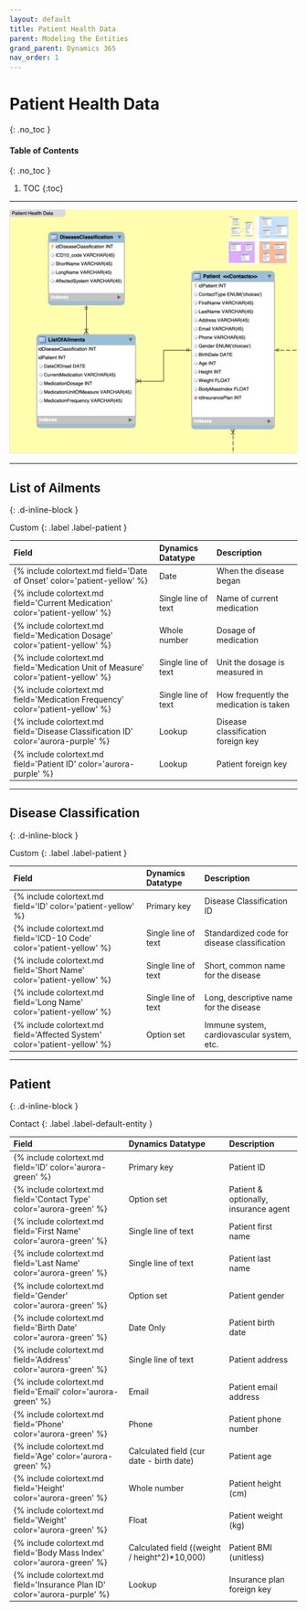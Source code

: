 ```yaml
---
layout: default
title: Patient Health Data
parent: Modeling the Entities
grand_parent: Dynamics 365
nav_order: 1
---
```


# Patient Health Data
{: .no_toc }

<div class="code-example" markdown="1">

#### Table of Contents
{: .no_toc }

1. TOC
{:toc}

</div>

---

<img src='/assets/images/patient.png' />

---

## List of Ailments
{: .d-inline-block }

Custom
{: .label .label-patient }

| Field | Dynamics Datatype | Description |
|:------|:------------|:-|
| {% include colortext.md field='Date of Onset' color='patient-yellow' %} | Date | When the disease began |
| {% include colortext.md field='Current Medication' color='patient-yellow' %} | Single line of text | Name of current medication |
| {% include colortext.md field='Medication Dosage' color='patient-yellow' %} | Whole number | Dosage of medication |
| {% include colortext.md field='Medication Unit of Measure' color='patient-yellow' %} | Single line of text | Unit the dosage is measured in |
| {% include colortext.md field='Medication Frequency' color='patient-yellow' %} | Single line of text | How frequently the medication is taken |
| {% include colortext.md field='Disease Classification ID' color='aurora-purple' %} | Lookup | Disease classification foreign key |
| {% include colortext.md field='Patient ID' color='aurora-purple' %} | Lookup | Patient foreign key |

---

## Disease Classification
{: .d-inline-block }

Custom
{: .label .label-patient }

| Field | Dynamics Datatype | Description |
|:------|:------------|:-|
| {% include colortext.md field='ID' color='patient-yellow' %} | Primary key | Disease Classification ID |
| {% include colortext.md field='ICD-10 Code' color='patient-yellow' %} | Single line of text | Standardized code for disease classification |
| {% include colortext.md field='Short Name' color='patient-yellow' %} | Single line of text | Short, common name for the disease |
| {% include colortext.md field='Long Name' color='patient-yellow' %} | Single line of text | Long, descriptive name for the disease |
| {% include colortext.md field='Affected System' color='patient-yellow' %} | Option set | Immune system, cardiovascular system, etc. |

---

## Patient
{: .d-inline-block }

Contact
{: .label .label-default-entity }

| Field | Dynamics Datatype | Description |
|:------|:------------|:-|
| {% include colortext.md field='ID' color='aurora-green' %} | Primary key | Patient ID |
| {% include colortext.md field='Contact Type' color='aurora-green' %} | Option set | Patient & optionally, insurance agent |
| {% include colortext.md field='First Name' color='aurora-green' %} | Single line of text | Patient first name |
| {% include colortext.md field='Last Name' color='aurora-green' %} | Single line of text | Patient last name |
| {% include colortext.md field='Gender' color='aurora-green' %} | Option set | Patient gender |
| {% include colortext.md field='Birth Date' color='aurora-green' %} | Date Only | Patient birth date |
| {% include colortext.md field='Address' color='aurora-green' %} | Single line of text | Patient address |
| {% include colortext.md field='Email' color='aurora-green' %} | Email | Patient email address |
| {% include colortext.md field='Phone' color='aurora-green' %} | Phone | Patient phone number |
| {% include colortext.md field='Age' color='aurora-green' %} | Calculated field (cur date - birth date) | Patient age |
| {% include colortext.md field='Height' color='aurora-green' %} | Whole number | Patient height (cm) |
| {% include colortext.md field='Weight' color='aurora-green' %} | Float | Patient weight (kg) |
| {% include colortext.md field='Body Mass Index' color='aurora-green' %} | Calculated field ((weight / height^2)*10,000) | Patient BMI (unitless) |
| {% include colortext.md field='Insurance Plan ID' color='aurora-purple' %} | Lookup | Insurance plan foreign key |